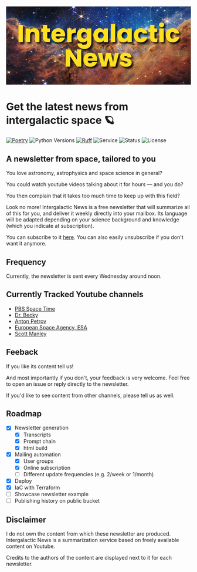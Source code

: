 
![inews_banner](https://raw.githubusercontent.com/aliberts/intergalactic-news/master/assets/inews_banner.jpeg)
# Get the latest news from intergalactic space 🪐

[![Poetry](https://img.shields.io/endpoint?url=https://python-poetry.org/badge/v0.json)](https://python-poetry.org/)
![Python Versions](https://img.shields.io/badge/python-3.10_%7C_3.11_%7C_3.12-blue)
[![Ruff](https://img.shields.io/endpoint?url=https://raw.githubusercontent.com/astral-sh/ruff/main/assets/badge/v2.json)](https://github.com/astral-sh/ruff)
![Service](https://img.shields.io/badge/service-offline-red)<!-- ![Service](https://img.shields.io/badge/service-online-green) -->
![Status](https://img.shields.io/badge/status-beta-yellow)
![License](https://img.shields.io/badge/license-BSD--3-green)

## A newsletter from space, tailored to you

You love astronomy, astrophysics and space science in general?

You could watch youtube videos talking about it for hours — and you do?

You then complain that it takes too much time to keep up with this field?

Look no more! Intergalactic News is a free newsletter that will summarize all of this for you, and deliver it weekly directly into your mailbox. Its language will be adapted depending on your science background and knowledge (which you indicate at subscription).

You can subscribe to it [here](http://eepurl.com/iCIUtc).
You can also easily unsubscribe if you don't want it anymore.

## Frequency

Currently, the newsletter is sent every Wednesday around noon.

## Currently Tracked Youtube channels

- [PBS Space Time](https://www.youtube.com/@pbsspacetime)
- [Dr. Becky](https://www.youtube.com/@DrBecky)
- [Anton Petrov](https://www.youtube.com/@whatdamath)
- [European Space Agency, ESA](https://www.youtube.com/@EuropeanSpaceAgency)
- [Scott Manley](https://www.youtube.com/@scottmanley)

## Feeback

If you like its content tell us!

And most importantly if you don't, your feedback is very welcome.
Feel free to open an issue or reply directly to the newsletter.

If you'd like to see content from other channels, please tell us as well.

## Roadmap

- [x] Newsletter generation
    - [x] Transcripts
    - [x] Prompt chain
    - [x] html build
- [x] Mailing automation
    - [x] User groups
    - [x] Online subscription
    - [ ] Different update frequencies (e.g. 2/week or 1/month)
- [x] Deploy
- [x] IaC with Terraform
- [ ] Showcase newsletter example
- [ ] Publishing history on public bucket

## Disclaimer

I do not own the content from which these newsletter are produced.
Intergalactic News is a summarization service based on freely available content on Youtube.

Credits to the authors of the content are displayed next to it for each newsletter.
